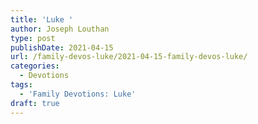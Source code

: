 ```yaml
---
title: 'Luke '
author: Joseph Louthan
type: post
publishDate: 2021-04-15
url: /family-devos-luke/2021-04-15-family-devos-luke/
categories:
  - Devotions
tags:
  - 'Family Devotions: Luke'
draft: true
---
```

